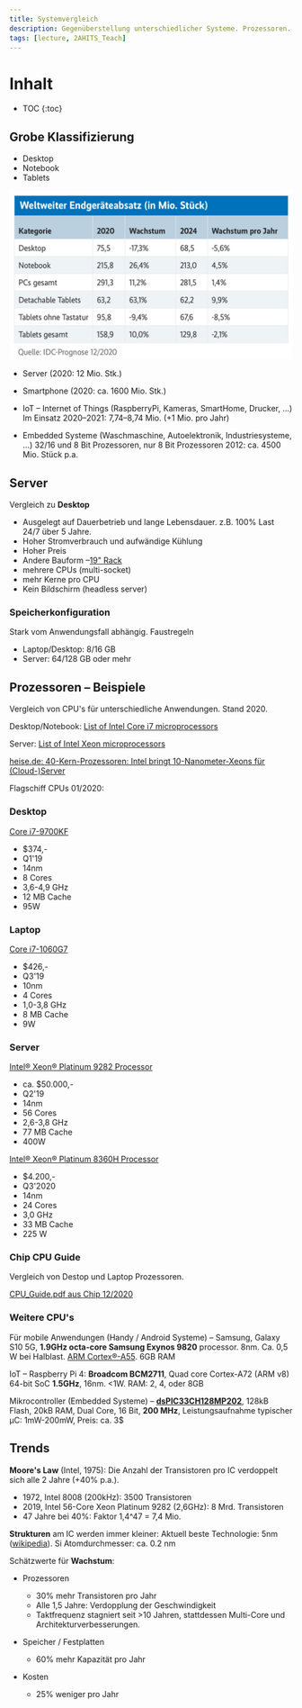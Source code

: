 ```yaml
---
title: Systemvergleich
description: Gegenüberstellung unterschiedlicher Systeme. Prozessoren. Zukünftige Entwicklung.
tags: [lecture, 2AHITS_Teach]
---
```


# Inhalt

* TOC
{:toc}

## Grobe Klassifizierung

- Desktop
- Notebook
- Tablets

<img src="fig/Weltweiter Endgeraeteabsatz.jpeg" alt="Weltweiter Endgeraeteabsatz" style="zoom:50%;" />

- Server (2020: 12 Mio. Stk.)
- Smartphone (2020: ca. 1600 Mio. Stk.)

- IoT – Internet of Things (RaspberryPi, Kameras, SmartHome, Drucker, ...)
  Im Einsatz 2020–2021: 7,74–8,74 Mio. (+1 Mio. pro Jahr)
- Embedded Systeme (Waschmaschine, Autoelektronik, Industriesysteme, ...)
  32/16 und 8 Bit Prozessoren, nur 8 Bit Prozessoren 2012: ca. 4500 Mio. Stück p.a.



## Server

Vergleich zu **Desktop**

- Ausgelegt auf Dauerbetrieb und lange Lebensdauer. z.B. 100% Last 24/7 über 5 Jahre.
- Hoher Stromverbrauch und aufwändige Kühlung
- Hoher Preis
- Andere Bauform –[19" Rack](https://de.wikipedia.org/wiki/Rack)
- mehrere CPUs (multi-socket)
- mehr Kerne pro CPU
- Kein Bildschirm (headless server)



### Speicherkonfiguration

Stark vom Anwendungsfall abhängig. Faustregeln

- Laptop/Desktop: 8/16 GB
- Server: 64/128 GB oder mehr



## Prozessoren – Beispiele

Vergleich von CPU's für unterschiedliche Anwendungen. Stand 2020.

Desktop/Notebook: [List of Intel Core i7 microprocessors](https://en.wikipedia.org/wiki/List_of_Intel_Core_i7_microprocessors)

Server: [List of Intel Xeon microprocessors](https://en.wikipedia.org/wiki/List_of_Intel_Xeon_microprocessors)

[heise.de: 40-Kern-Prozessoren: Intel bringt 10-Nanometer-Xeons für (Cloud-)Server](https://www.heise.de/news/40-Kern-Prozessoren-Intel-bringt-10-Nanometer-Xeons-fuer-Cloud-Server-6006157.html)



Flagschiff CPUs 01/2020:

### Desktop

[Core i7-9700KF](https://ark.intel.com/content/www/us/en/ark/compare.html?productIds=190885)

- $374,-
- Q1'19
- 14nm
- 8 Cores
- 3,6-4,9 GHz
- 12 MB Cache
- 95W

### Laptop

[Core i7-1060G7](https://ark.intel.com/content/www/us/en/ark/compare.html?productIds=197120)

- $426,-
- Q3'19
- 10nm
- 4 Cores
- 1,0-3,8 GHz
- 8 MB Cache
- 9W

### Server

[Intel® Xeon® Platinum 9282 Processor](https://ark.intel.com/content/www/us/en/ark/products/194146/intel-xeon-platinum-9282-processor-77m-cache-2-60-ghz.html)

- ca. $50.000,-
- Q2'19
- 14nm
- 56 Cores
- 2,6-3,8 GHz
- 77 MB Cache
- 400W



[Intel® Xeon® Platinum 8360H Processor](https://ark.intel.com/content/www/us/en/ark/products/204089/intel-xeon-platinum-8360h-processor-33m-cache-3-00-ghz.html)

- $4.200,-
- Q3'2020
- 14nm
- 24 Cores
- 3,0 GHz
- 33 MB Cache
- 225 W



### Chip CPU Guide

Vergleich von Destop und Laptop Prozessoren.

 [CPU_Guide.pdf aus Chip 12/2020](fig/CPU_Guide.pdf) 



### Weitere CPU's

Für mobile Anwendungen (Handy / Android Systeme) – Samsung, Galaxy S10 5G, **1.9GHz octa-core Samsung Exynos 9820** processor. 8nm. Ca. 0,5 W bei Halblast.  [ARM Cortex®-A55](https://en.wikipedia.org/wiki/ARM_Cortex-A55). 6GB RAM

IoT – Raspberry Pi 4: **Broadcom BCM2711**, Quad core Cortex-A72 (ARM v8) 64-bit SoC **1.5GHz**, 16nm. <1W. RAM: 2, 4, oder 8GB

Mikrocontroller (Embedded Systeme) – [**dsPIC33CH128MP202**](https://www.microchip.com/wwwproducts/en/dsPIC33CH128MP202), 128kB Flash, 20kB RAM, Dual Core, 16 Bit, **200 MHz**, Leistungsaufnahme typischer µC: 1mW-200mW, Preis: ca. 3$



## Trends

**Moore's Law** (Intel, 1975): Die Anzahl der Transistoren pro IC verdoppelt sich alle 2 Jahre (+40% p.a.).

- 1972, Intel 8008 (200kHz): 3500 Transistoren
- 2019, Intel 56-Core Xeon Platinum 9282 (2,6GHz): 8 Mrd. Transistoren
- 47 Jahre bei 40%: Faktor 1,4^47 = 7,4 Mio.

**Strukturen** am IC werden immer kleiner: Aktuell beste Technologie: 5nm ([wikipedia](https://en.wikipedia.org/wiki/5_nm_process)).
Si Atomdurchmesser: ca. 0.2 nm

Schätzwerte für **Wachstum**:

- Prozessoren
  - 30% mehr Transistoren pro Jahr
  - Alle 1,5 Jahre: Verdopplung der Geschwindigkeit
  - Taktfrequenz stagniert seit >10 Jahren, stattdessen Multi-Core und Architekturverbesserungen.
  
- Speicher / Festplatten
  - 60% mehr Kapazität pro Jahr
- Kosten
  - 25% weniger pro Jahr



